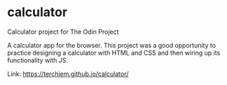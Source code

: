# calculator
Calculator project for The Odin Project

A calculator app for the browser. This project was a good opportunity to practice designing a calculator with HTML and CSS and then wiring up its functionality with JS.

Link: https://terchiem.github.io/calculator/